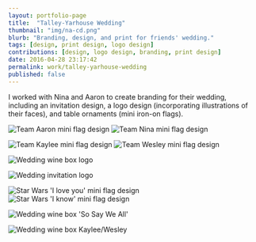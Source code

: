 ```yaml
---
layout: portfolio-page
title:  "Talley-Yarhouse Wedding"
thumbnail: "img/na-cd.png"
blurb: "Branding, design, and print for friends' wedding."
tags: [design, print design, logo design]
contributions: [design, logo design, branding, print design]
date: 2016-04-28 23:17:42
permalink: work/talley-yarhouse-wedding
published: false
---
```


I worked with Nina and Aaron to create branding for their wedding, including an invitation design, a logo design (incorporating illustrations of their faces), and table ornaments (mini iron-on flags).

<p class="portfolio-image small">
  <img src="http://keeganberry.com/img/team-aaron.png" alt="Team Aaron mini flag design"/>
  <img src="http://keeganberry.com/img/team-nina.png" alt="Team Nina mini flag design"/>
</p>

<p class="portfolio-image small">
  <img src="http://keeganberry.com/img/team-kaylee.png" alt="Team Kaylee mini flag design"/>
  <img src="http://keeganberry.com/img/team-wesley-2.png" alt="Team Wesley mini flag design"/>
</p>

<p class="portfolio-image wide">
  <img src="http://keeganberry.com/img/talley-yarhouse-wedding-wine-box-side.png" alt="Wedding wine box logo"/>
</p>

<p class="portfolio-image small">
  <img src="http://keeganberry.com/img/talley-yarhouse-wedding-invites-logo.png" alt="Wedding invitation logo"/>
</p>

<p class="portfolio-image small">
  <img src="http://keeganberry.com/img/i-love-you.png" alt="Star Wars 'I love you' mini flag design"/>
  <img src="http://keeganberry.com/img/i-know.png" alt="Star Wars 'I know' mini flag design"/>
</p>

<p class="portfolio-image wide">
  <img src="http://keeganberry.com/img/talley-yarhouse-wedding-wine-box-side2.png" alt="Wedding wine box 'So Say We All'"/>
</p>

<p class="portfolio-image small">
  <img src="http://keeganberry.com/img/talley-yarhouse-wedding-wine-box-square5.png" alt="Wedding wine box Kaylee/Wesley"/>
</p>
